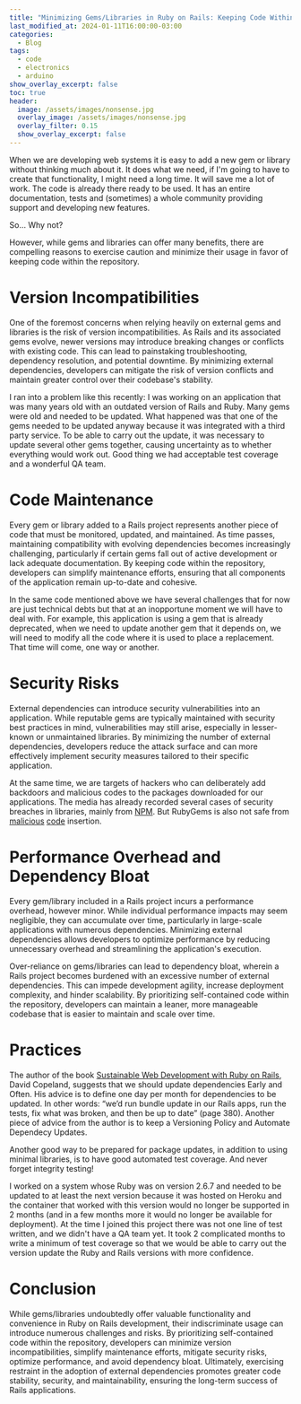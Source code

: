 ```yaml
---
title: "Minimizing Gems/Libraries in Ruby on Rails: Keeping Code Within the Repository"
last_modified_at: 2024-01-11T16:00:00-03:00
categories:
  - Blog
tags:
  - code
  - electronics
  - arduino
show_overlay_excerpt: false
toc: true
header:
  image: /assets/images/nonsense.jpg
  overlay_image: /assets/images/nonsense.jpg
  overlay_filter: 0.15
  show_overlay_excerpt: false
---
```


When we are developing web systems it is easy to add a new gem or library without thinking much about it. It does what we need, if I'm going to have to create that functionality, I might need a long time. It will save me a lot of work. The code is already there ready to be used. It has an entire documentation, tests and (sometimes) a whole community providing support and developing new features.

So… Why not?

However, while gems and libraries can offer many benefits, there are compelling reasons to exercise caution and minimize their usage in favor of keeping code within the repository.

# Version Incompatibilities

One of the foremost concerns when relying heavily on external gems and libraries is the risk of version incompatibilities. As Rails and its associated gems evolve, newer versions may introduce breaking changes or conflicts with existing code. This can lead to painstaking troubleshooting, dependency resolution, and potential downtime. By minimizing external dependencies, developers can mitigate the risk of version conflicts and maintain greater control over their codebase's stability.

I ran into a problem like this recently: I was working on an application that was many years old with an outdated version of Rails and Ruby. Many gems were old and needed to be updated. What happened was that one of the gems needed to be updated anyway because it was integrated with a third party service. To be able to carry out the update, it was necessary to update several other gems together, causing uncertainty as to whether everything would work out. Good thing we had acceptable test coverage and a wonderful QA team.

# Code Maintenance

Every gem or library added to a Rails project represents another piece of code that must be monitored, updated, and maintained. As time passes, maintaining compatibility with evolving dependencies becomes increasingly challenging, particularly if certain gems fall out of active development or lack adequate documentation. By keeping code within the repository, developers can simplify maintenance efforts, ensuring that all components of the application remain up-to-date and cohesive.

In the same code mentioned above we have several challenges that for now are just technical debts but that at an inopportune moment we will have to deal with. For example, this application is using a gem that is already deprecated, when we need to update another gem that it depends on, we will need to modify all the code where it is used to place a replacement. That time will come, one way or another.

# Security Risks

External dependencies can introduce security vulnerabilities into an application. While reputable gems are typically maintained with security best practices in mind, vulnerabilities may still arise, especially in lesser-known or unmaintained libraries. By minimizing the number of external dependencies, developers reduce the attack surface and can more effectively implement security measures tailored to their specific application.

At the same time, we are targets of hackers who can deliberately add backdoors and malicious codes to the packages downloaded for our applications. The media has already recorded several cases of security breaches in libraries, mainly from [NPM](https://www.securityweek.com/dozens-of-malicious-npm-packages-steal-user-system-data/). But RubyGems is also not safe from [malicious](https://www.securityweek.com/two-malware-laced-gems-found-rubygems-repository/) [code](https://www.theregister.com/2019/08/20/ruby_gem_hacked/) insertion.

# Performance Overhead and Dependency Bloat

Every gem/library included in a Rails project incurs a performance overhead, however minor. While individual performance impacts may seem negligible, they can accumulate over time, particularly in large-scale applications with numerous dependencies. Minimizing external dependencies allows developers to optimize performance by reducing unnecessary overhead and streamlining the application's execution.

Over-reliance on gems/libraries can lead to dependency bloat, wherein a Rails project becomes burdened with an excessive number of external dependencies. This can impede development agility, increase deployment complexity, and hinder scalability. By prioritizing self-contained code within the repository, developers can maintain a leaner, more manageable codebase that is easier to maintain and scale over time.

# Practices

The author of the book [Sustainable Web Development with Ruby on Rails](https://sustainable-rails.com/), David Copeland, suggests that we should update dependencies Early and Often. His advice is to define one day per month for dependencies to be updated. In other words: “we’d run bundle update in our Rails apps, run the tests, fix what was broken, and then be up to date” (page 380). Another piece of advice from the author is to keep a Versioning Policy and Automate Dependecy Updates.

Another good way to be prepared for package updates, in addition to using minimal libraries, is to have good automated test coverage. And never forget integrity testing!

I worked on a system whose Ruby was on version 2.6.7 and needed to be updated to at least the next version because it was hosted on Heroku and the container that worked with this version would no longer be supported in 2 months (and in a few months more it would no longer be available for deployment). At the time I joined this project there was not one line of test written, and we didn't have a QA team yet. It took 2 complicated months to write a minimum of test coverage so that we would be able to carry out the version update the Ruby and Rails versions with more confidence.

# Conclusion

While gems/libraries undoubtedly offer valuable functionality and convenience in Ruby on Rails development, their indiscriminate usage can introduce numerous challenges and risks. By prioritizing self-contained code within the repository, developers can minimize version incompatibilities, simplify maintenance efforts, mitigate security risks, optimize performance, and avoid dependency bloat. Ultimately, exercising restraint in the adoption of external dependencies promotes greater code stability, security, and maintainability, ensuring the long-term success of Rails applications.
